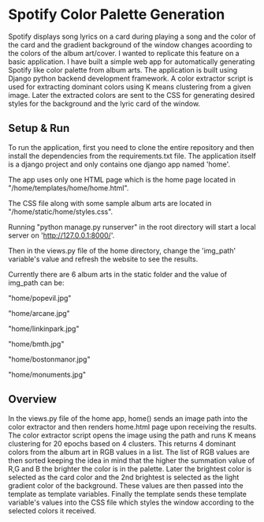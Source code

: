 
# Spotify Color Palette Generation

Spotify displays song lyrics on a card during playing a song and the color of the card and the gradient background of the window changes acoording to the colors of the album art/cover. I wanted to replicate this feature on a basic application. I have built a simple web app for automatically generating Spotify like color palette from album arts. 
The application is built using Django python backend development framework. A color extractor script is used for extracting dominant colors using K means clustering from a given image. Later the extracted colors are sent to the CSS for generating desired styles for the background and the lyric card of the window.


## Setup & Run
To run the application, first you need to clone the entire repository and then install the dependencies from the requirements.txt file.
The application itself is a django project and only contains one django app named 'home'.

The app uses only one HTML page which is the home page located in "/home/templates/home/home.html". 

The CSS file along with some sample album arts are located in "/home/static/home/styles.css".

Running "python manage.py runserver" in the root directory will start a local server on 'http://127.0.0.1:8000/'.

Then in the views.py file of the home directory, change the 'img_path' variable's value and refresh the website to see the results.

Currently there are 6 album arts in the static folder and the value of img_path can be:

"home/popevil.jpg"

"home/arcane.jpg"

"home/linkinpark.jpg" 

"home/bmth.jpg" 

"home/bostonmanor.jpg" 

"home/monuments.jpg" 


## Overview
In the views.py file of the home app, home() sends an image path into the color extractor and then renders home.html page upon receiving the results.
The color extractor script opens the image using the path and runs K means clustering for 20 epochs based on 4 clusters. This returns 4 dominant colors from the album art in RGB values in a list.
The list of RGB values are then sorted keeping the idea in mind that the higher the summation value of R,G and B the brighter the color is in the palette.
Later the brightest color is selected as the card color and the 2nd brightest is selected as the light gradient color of the background. These values are then passed into the template as template variables. Finally the template sends these template variable's values into the CSS file which styles the window according to the selected colors it received.